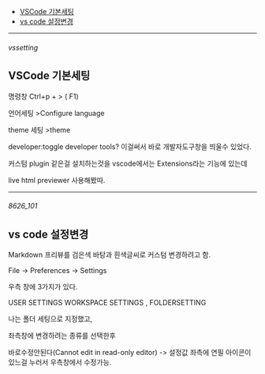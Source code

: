 - [VSCode 기본세팅](#vssetting)
- [vs code 설정변경](#8626_101)

---


###### vssetting

VSCode 기본세팅
-

명령창 Ctrl+p + >   ( F1)

언어세팅 >Configure language

theme 세팅 >theme

developer:toggle developer tools? 이걸써서 바로 개발자도구창을 띄울수 있었다.

커스텀 plugin 같은걸 설치하는것을 vscode에서는 Extensions라는 기능에 있는데

live html previewer 사용해봤따.


---


###### 8626_101

vs code 설정변경
-

Markdown 프리뷰를 검은색 바탕과 흰색글씨로 커스텀 변경하려고 함.

File -> Preferences -> Settings

우측 창에 3가지가 있다.

USER SETTINGS WORKSPACE SETTINGS , FOLDERSETTING

나는 폴더 세팅으로 지정했고,

좌측창에 변경하려는 종류를 선택한후

바로수정안된다(Cannot edit in read-only editor) 
-> 설정값 좌측에 연필 아이콘이 있느걸 누러서 우측창에서 수정가능.



